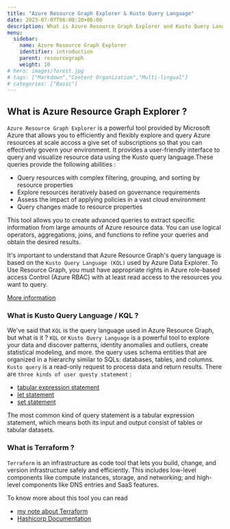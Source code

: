 ```yaml
---
title: "Azure Resource Graph Explorer & Kusto Query Language"
date: 2023-07-07T06:00:20+06:00
description: What is Azure Resource Graph Explorer and Kusto Query Language
menu:
  sidebar:
    name: Azure Resource Graph Explorer
    identifier: introduction
    parent: resourcegraph
    weight: 10
# hero: images/forest.jpg
# tags: ["Markdown","Content Organization","Multi-lingual"]
# categories: ["Basic"]
---
```


## What is Azure Resource Graph Explorer ?

`Azure Resource Graph Explorer` is a powerful tool provided by Microsoft Azure that allows you to efficiently and flexibly explore and query Azure resources at scale accoss a give set of subscriptions so that you can effectively govern your environment. It provides a user-friendly interface to query and visualize resource data using the Kusto query language.These queries provide the following abilities :
- Query resources with complex filtering, grouping, and sorting by resource properties
- Explore resources iteratively based on governance requirements
- Assess the impact of applying policies in a vast cloud environment
- Query changes made to resource properties

This tool allows you to create advanced queries to extract specific information from large amounts of Azure resource data. You can use logical operators, aggregations, joins, and functions to refine your queries and obtain the desired results.

It's important to understand that Azure Resource Graph's query language is based on the `Kusto Query Language (KQL)` used by Azure Data Explorer. To Use Resource Graph, you must have appropriate rights in Azure role-based access Control (Azure RBAC) with at least read access to the resources you want to query.

[More information](https://learn.microsoft.com/en-us/azure/governance/resource-graph/overview)

### What is Kusto Query Language / KQL ?

We've said that `KQL` is the query language used in Azure Resource Graph, but what is it ?
`KQL` or `Kusto Query Language` is a powerful tool to explore your data and discover patterns, identity anomalies and outliers, create statistical modeling, and more. the query uses schema entities that are organized in a hierarchy similar to SQLs: databases, tables, and columns.
`Kusto query` is a read-only request to process data and return results. There are `three kinds of user questy statement` :
- [tabular expression statement](https://learn.microsoft.com/en-us/azure/data-explorer/kusto/query/tabularexpressionstatements)
- [let statement](https://learn.microsoft.com/en-us/azure/data-explorer/kusto/query/letstatement)
- [set statement](https://learn.microsoft.com/en-us/azure/data-explorer/kusto/query/setstatement)

The most common kind of query statement is a tabular expression statement, which means both its input and output consist of tables or tabular datasets.

### What is Terraform ?
`Terraform` is an infrastructure as code tool that lets you build, change, and version infrastructure safely and efficiently. This includes low-level components like compute instances, storage, and networking; and high-level components like DNS entries and SaaS features.

To know more about this tool you can read
- [my note about Terraform](https://mct.aubinaso.fr/en/notes/terraform/)
- [Hashicorp Documentation](https://developer.hashicorp.com/terraform?product_intent=terraform)